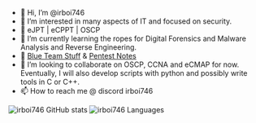 - 👋 Hi, I’m @irboi746
- 👀 I’m interested in many aspects of IT and focused on security. 
- 🥇 eJPT | eCPPT | OSCP
- 🌱 I’m currently learning the ropes for Digital Forensics and Malware Analysis and Reverse Engineering.
- 📖 [Blue Team Stuff](https://irboi746.gitbook.io/blue-team-stuff/) & [Pentest Notes](https://irboi746.gitbook.io/pentest-notes/)
- 💞️ I’m looking to collaborate on OSCP, CCNA and eCMAP for now. Eventually, I will also develop scripts with python and possibly write tools in C or C++.
- 📫 How to reach me @ discord irboi746

![irboi746 GitHub stats](https://github-readme-stats.vercel.app/api?username=irboi746&count_private=true)
![irboi746 Languages](https://github-readme-stats.vercel.app/api/top-langs/?username=irboi746&layout=compact&theme=buefy&hide_border=true)
<!---
![irboi746 Languages](https://github-readme-stats.vercel.app/api/top-langs/?username=irboi746&layout=compact&theme=buefy&hide_border=true)
--->

<!---
irboi746/irboi746 is a ✨ special ✨ repository because its `README.md` (this file) appears on your GitHub profile.
You can click the Preview link to take a look at your changes.
--->
